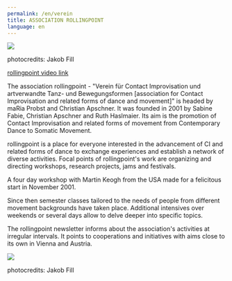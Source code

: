 ```yaml
---
permalink: /en/verein
title: ASSOCIATION ROLLINGPOINT
language: en
---
```

![](/assets/uploads/img_2335k.jpg)

photocredits: Jakob Fill

[rollingpoint video link](https://www.youtube.com/watch?v=kp3DqzN1Ldo)

The association rollingpoint - "Verein für Contact Improvisation und artverwandte Tanz- und Bewegungsformen \[association for Contact Improvisation and related forms of dance and movement]" is headed by maRia Probst and Christian Apschner. It was founded in 2001 by Sabine Fabie, Christian Apschner and Ruth Haslmaier. Its aim is the promotion of Contact Improvisation and related forms of movement from Contemporary Dance to Somatic Movement.

rollingpoint is a place for everyone interested in the advancement of CI and related forms of dance to exchange experiences and establish a network of diverse activities. Focal points of rollingpoint's work are organizing and directing workshops, research projects, jams and festivals.

A four day workshop with Martin Keogh from the USA made for a felicitous start in November 2001.

Since then semester classes tailored to the needs of people from different movement backgrounds have taken place. Additional intensives over weekends or several days allow to delve deeper into specific topics.

The rollingpoint newsletter informs about the association's activities at irregular intervals. It points to cooperations and initiatives with aims close to its own in Vienna and Austria.

![](/assets/uploads/sundayka.jpg)

photocredits: Jakob Fill